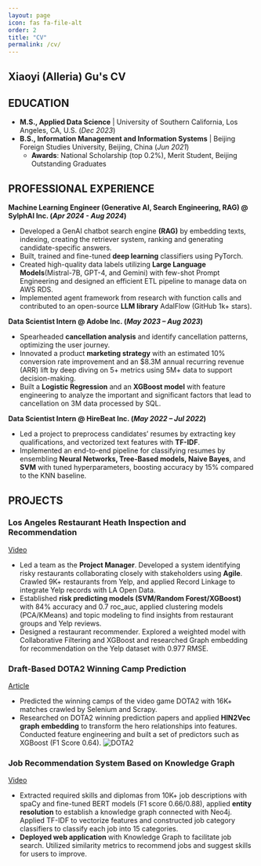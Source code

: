 ```yaml
---
layout: page
icon: fas fa-file-alt
order: 2
title: "CV"
permalink: /cv/
---
```


## Xiaoyi (Alleria) Gu's CV

## EDUCATION
- **M.S., Applied Data Science** | University of Southern California, Los Angeles, CA, U.S. (_Dec 2023_)					  
- **B.S., Information Management and Information Systems** | Beijing Foreign Studies University, Beijing, China (_Jun 2021_)
    - **Awards**: National Scholarship (top 0.2%), Merit Student, Beijing Outstanding Graduates

## PROFESSIONAL EXPERIENCE
**Machine Learning Engineer (Generative AI, Search Engineering, RAG) @ SylphAI Inc. (_Apr 2024 - Aug 2024_)**
- Developed a GenAI chatbot search engine **(RAG)** by embedding texts, indexing, creating the retriever system, ranking and generating candidate-specific answers.
- Built, trained and fine-tuned **deep learning** classifiers using PyTorch.
- Created high-quality data labels utilizing **Large Language Models**(Mistral-7B, GPT-4, and Gemini) with few-shot Prompt Engineering and designed an efficient ETL pipeline to manage data on AWS RDS.
- Implemented agent framework from research with function calls and contributed to an open-source **LLM library** AdalFlow (GitHub 1k+ stars).

**Data Scientist Intern @ Adobe Inc. (_May 2023 – Aug 2023_)**
- Spearheaded **cancellation analysis** and identify cancellation patterns, optimizing the user journey.
- Innovated a product **marketing strategy** with an estimated 10% conversion rate improvement and an $8.3M annual recurring revenue (ARR) lift by deep diving on 5+ metrics using 5M+ data to support decision-making.
- Built a **Logistic Regression** and an **XGBoost model** with feature engineering to analyze the important and significant factors that lead to cancellation on 3M data processed by SQL.

**Data Scientist Intern @ HireBeat Inc. (_May 2022 – Jul 2022_)**
- Led a project to preprocess candidates’ resumes by extracting key qualifications, and vectorized text features with **TF-IDF**.
- Implemented an end-to-end pipeline for classifying resumes by ensembling **Neural Networks, Tree-Based models, Naive Bayes**, and **SVM** with tuned hyperparameters, boosting accuracy by 15% compared to the KNN baseline.

## PROJECTS
### Los Angeles Restaurant Heath Inspection and Recommendation
[Video](https://www.youtube.com/watch?v=oiM0AO_HvLQ)
- Led a team as the **Project Manager**. Developed a system identifying risky restaurants collaborating closely with stakeholders using **Agile**. Crawled 9K+ restaurants from Yelp, and applied Record Linkage to integrate Yelp records with LA Open Data.
- Established **risk predicting models (SVM/Random Forest/XGBoost)** with 84% accuracy and 0.7 roc_auc, applied clustering models (PCA/KMeans) and topic modeling to find insights from restaurant groups and Yelp reviews.
- Designed a restaurant recommender. Explored a weighted model with Collaborative Filtering and XGBoost and researched Graph embedding for recommendation on the Yelp dataset with 0.977 RMSE.

### Draft-Based DOTA2 Winning Camp Prediction
[Article](https://medium.com/@xiaoyigu/data-science-for-dota2-part-1-data-collection-55d7d7cb07c1)
- Predicted the winning camps of the video game DOTA2 with 16K+ matches crawled by Selenium and Scrapy.
- Researched on DOTA2 winning prediction papers and applied **HIN2Vec graph embedding** to transform the hero relationships into features. Conducted feature engineering and built a set of predictors such as XGBoost (F1 Score 0.64).
![DOTA2](https://miro.medium.com/v2/resize:fit:4800/format:webp/1*5jntDOf_Lt2lSxMaK0tOAA.jpeg)

### Job Recommendation System Based on Knowledge Graph
[Video](https://www.youtube.com/watch?v=EczX-wm0GMc)
- Extracted required skills and diplomas from 10K+ job descriptions with spaCy and fine-tuned BERT models (F1 score 0.66/0.88), applied **entity resolution** to establish a knowledge graph connected with Neo4j. Applied TF-IDF to vectorize features and constructed job category classifiers to classify each job into 15 categories.
- **Deployed web application** with Knowledge Graph to facilitate job search. Utilized similarity metrics to recommend jobs and suggest skills for users to improve.


